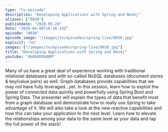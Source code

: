 ```yaml
---
type: "tv-episode"
description: "Developing Applications with Spring and Neo4j"
aliases: ["0030"]
publishdate: "2020-05-29"
date: "2020-04-06T16:16:14Z"
episode: "0030"
episode_image: "/images/tv/episodes/spring-live/0030.jpg"
explicit: "no"
images: ["/images/tv/episodes/spring-live/0030.jpg"]
title: "Developing Applications with Spring and Neo4j"
youtube: "4b8hKDObQ8M"
---
```


Many of us have a great deal of experience working with traditional relational databases and with so-called NoSQL databases (document stores & key/value pairs) as well. Graph databases provide capabilities that we may not have fully leveraged…yet. In this session, learn how to exploit the power of connected data quickly and powerfully using Spring Boot and Spring Data. The presenter will explain the types of data that benefit most from a graph database and demonstrate how to really use Spring to take advantage of it. We will also take a look at the new reactive capabilities and how this can take your application to the next level. Learn how to elevate the relationships among your data to the same level as your data and tap the full power of the stack!

